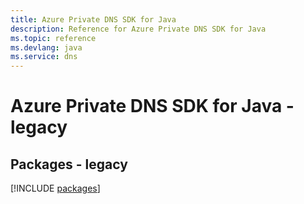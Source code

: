 ```yaml
---
title: Azure Private DNS SDK for Java
description: Reference for Azure Private DNS SDK for Java
ms.topic: reference
ms.devlang: java
ms.service: dns
---
```

# Azure Private DNS SDK for Java - legacy
## Packages - legacy
[!INCLUDE [packages](private-dns-index.md)]

